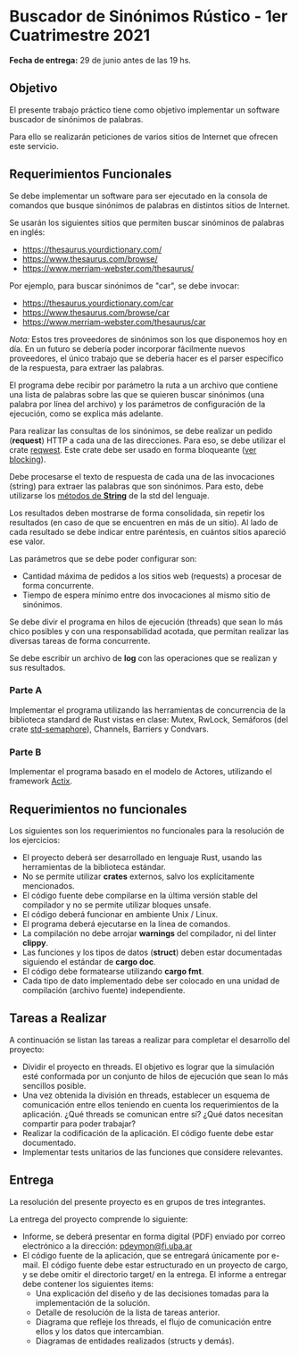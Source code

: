 # Buscador de Sinónimos Rústico - 1er Cuatrimestre 2021

**Fecha de entrega:** 29 de junio antes de las 19 hs.

## Objetivo

El presente trabajo práctico tiene como objetivo implementar un software buscador de sinónimos de palabras.

Para ello se realizarán peticiones de varios sitios de Internet que ofrecen este servicio.

## Requerimientos Funcionales

Se debe implementar un software para ser ejecutado en la consola de comandos que busque sinónimos de palabras en distintos sitios de Internet.

Se usarán los siguientes sitios que permiten buscar sinóminos de palabras en inglés:

* <https://thesaurus.yourdictionary.com/>
* <https://www.thesaurus.com/browse/>
* <https://www.merriam-webster.com/thesaurus/>

Por ejemplo, para buscar sinónimos de "car", se debe invocar:

* <https://thesaurus.yourdictionary.com/car>
* <https://www.thesaurus.com/browse/car>
* <https://www.merriam-webster.com/thesaurus/car>

_Nota:_ Estos tres proveedores de sinónimos son los que disponemos hoy en día. En un futuro se debería poder incorporar fácilmente nuevos proveedores, el único trabajo que se debería hacer es el parser específico de la respuesta, para extraer las palabras.

El programa debe recibir por parámetro la ruta a un archivo que contiene una lista de palabras sobre las que se quieren buscar sinónimos (una palabra por línea del archivo) y los parámetros de configuración de la ejecución, como se explica más adelante.

Para realizar las consultas de los sinónimos, se debe realizar un pedido (**request**) HTTP a cada una de las direcciones. Para eso, se debe utilizar el crate [reqwest](https://docs.rs/reqwest/). Este crate debe ser usado en forma bloqueante ([ver blocking](https://docs.rs/reqwest/0.11.3/reqwest/blocking/index.html)).

Debe procesarse el texto de respuesta de cada una de las invocaciones (string) para extraer las palabras que son sinónimos. Para esto, debe utilizarse los [métodos de **String**](https://doc.rust-lang.org/std/string/struct.String.html) de la std del lenguaje.

Los resultados deben mostrarse de forma consolidada, sin repetir los resultados (en caso de que se encuentren en más de un sitio). Al lado de cada resultado se debe indicar entre paréntesis, en cuántos sitios apareció ese valor.

Las parámetros que se debe poder configurar son:

* Cantidad máxima de pedidos a los sitios web (requests) a procesar de forma concurrente.
* Tiempo de espera mínimo entre dos invocaciones al mismo sitio de sinónimos.

Se debe divir el programa en hilos de ejecución (threads) que sean lo más chico posibles y con una responsabilidad acotada, que permitan realizar las diversas tareas de forma concurrente.

Se debe escribir un archivo de **log** con las operaciones que se realizan y sus resultados.

### Parte A

Implementar el programa utilizando las herramientas de concurrencia de la biblioteca standard de Rust vistas en clase: Mutex, RwLock, Semáforos (del crate [std-semaphore](https://docs.rs/std-semaphore/)), Channels, Barriers y Condvars.

### Parte B

Implementar el programa basado en el modelo de Actores, utilizando el framework [Actix](https://actix.rs/).

## Requerimientos no funcionales

Los siguientes son los requerimientos no funcionales para la resolución de los ejercicios:

* El proyecto deberá ser desarrollado en lenguaje Rust, usando las herramientas de la biblioteca estándar.
* No se permite utilizar **crates** externos, salvo los explícitamente mencionados.
* El código fuente debe compilarse en la última versión stable del compilador y no se permite utilizar bloques unsafe.
* El código deberá funcionar en ambiente Unix / Linux.
* El programa deberá ejecutarse en la línea de comandos.
* La compilación no debe arrojar **warnings** del compilador, ni del linter **clippy**.
* Las funciones y los tipos de datos (**struct**) deben estar documentadas siguiendo el estándar de **cargo doc**.
* El código debe formatearse utilizando **cargo fmt**.
* Cada tipo de dato implementado debe ser colocado en una unidad de compilación (archivo fuente) independiente.

## Tareas a Realizar

A continuación se listan las tareas a realizar para completar el desarrollo del proyecto:

* Dividir el proyecto en threads. El objetivo es lograr que la simulación esté conformada por un conjunto de hilos de ejecución que sean lo más sencillos posible.
* Una vez obtenida la división en threads, establecer un esquema de comunicación entre ellos teniendo en cuenta los requerimientos de la aplicación. ¿Qué threads se comunican entre sı́? ¿Qué datos necesitan compartir para poder trabajar?
* Realizar la codificación de la aplicación. El código fuente debe estar documentado.
* Implementar tests unitarios de las funciones que considere relevantes.

## Entrega

La resolución del presente proyecto es en grupos de tres integrantes.

La entrega del proyecto comprende lo siguiente:

* Informe, se deberá presentar en forma digital (PDF) enviado por correo electrónico a la dirección: pdeymon@fi.uba.ar
* El código fuente de la aplicación, que se entregará únicamente por e-mail. El código fuente debe estar estructurado en un proyecto de cargo, y se debe omitir el directorio target/ en la entrega. El informe a entregar debe contener los siguientes items:
  * Una explicación del diseño y de las decisiones tomadas para la implementación de la solución.
  * Detalle de resolución de la lista de tareas anterior.
  * Diagrama que refleje los threads, el flujo de comunicación entre ellos y los datos que intercambian.
  * Diagramas de entidades realizados (structs y demás).
